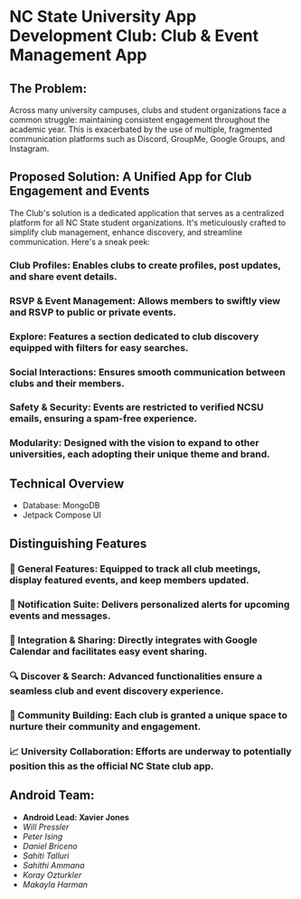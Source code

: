 # NC State University App Development Club: Club & Event Management App

## The Problem:
Across many university campuses, clubs and student organizations face a common struggle: maintaining consistent engagement throughout the academic year. This is exacerbated by the use of multiple, fragmented communication platforms such as Discord, GroupMe, Google Groups, and Instagram.

## Proposed Solution: A Unified App for Club Engagement and Events

The Club's solution is a dedicated application that serves as a centralized platform for all NC State student organizations. It's meticulously crafted to simplify club management, enhance discovery, and streamline communication. Here's a sneak peek:

### Club Profiles: Enables clubs to create profiles, post updates, and share event details.
### RSVP & Event Management: Allows members to swiftly view and RSVP to public or private events.
### Explore: Features a section dedicated to club discovery equipped with filters for easy searches.
### Social Interactions: Ensures smooth communication between clubs and their members.
### Safety & Security: Events are restricted to verified NCSU emails, ensuring a spam-free experience.
### Modularity: Designed with the vision to expand to other universities, each adopting their unique theme and brand.

## Technical Overview
- Database: MongoDB
- Jetpack Compose UI

## Distinguishing Features

### 📅 General Features: Equipped to track all club meetings, display featured events, and keep members updated.
### 🔔 Notification Suite: Delivers personalized alerts for upcoming events and messages.
### 🔗 Integration & Sharing: Directly integrates with Google Calendar and facilitates easy event sharing.
### 🔍 Discover & Search: Advanced functionalities ensure a seamless club and event discovery experience.
### 💬 Community Building: Each club is granted a unique space to nurture their community and engagement.
### 📈 University Collaboration: Efforts are underway to potentially position this as the official NC State club app.

## Android Team:
- **Android Lead: Xavier Jones**
- *Will Pressler*
- *Peter Ising*
- *Daniel Briceno*
- *Sahiti Talluri*
- *Sahithi Ammana*
- *Koray Ozturkler*
- *Makayla Harman*

